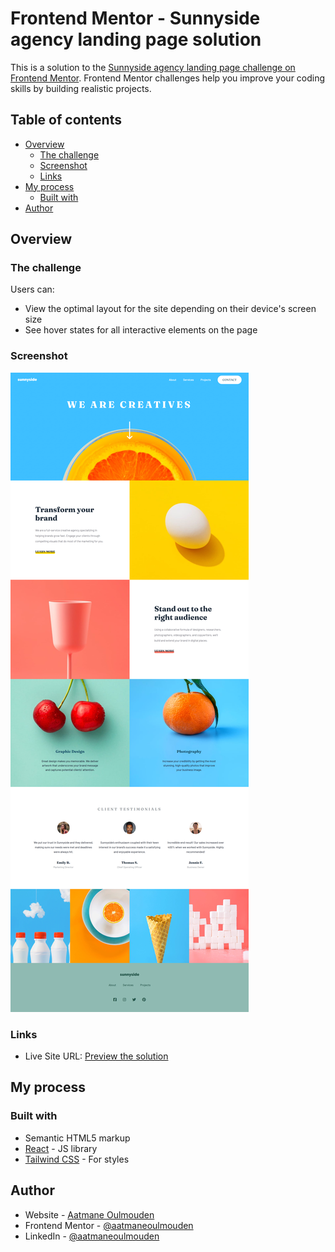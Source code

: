 # Frontend Mentor - Sunnyside agency landing page solution

This is a solution to the [Sunnyside agency landing page challenge on Frontend Mentor](https://www.frontendmentor.io/challenges/sunnyside-agency-landing-page-7yVs3B6ef). Frontend Mentor challenges help you improve your coding skills by building realistic projects.

## Table of contents

- [Overview](#overview)
  - [The challenge](#the-challenge)
  - [Screenshot](#screenshot)
  - [Links](#links)
- [My process](#my-process)
  - [Built with](#built-with)
- [Author](#author)

## Overview

### The challenge

Users can:

- View the optimal layout for the site depending on their device's screen size
- See hover states for all interactive elements on the page

### Screenshot

![](./public/screenshot.png)

### Links

- Live Site URL: [Preview the solution](https://sunnyside-agency-landing-page-three-gamma.vercel.app/)

## My process

### Built with

- Semantic HTML5 markup
- [React](https://reactjs.org/) - JS library
- [Tailwind CSS](https://tailwindcss.com/) - For styles

## Author

- Website - [Aatmane Oulmouden](https://bit.ly/3xScx29)
- Frontend Mentor - [@aatmaneoulmouden](https://www.frontendmentor.io/profile/aatmaneoulmouden)
- LinkedIn - [@aatmaneoulmouden](https://www.linkedin.com/in/aatmaneoulmouden/)